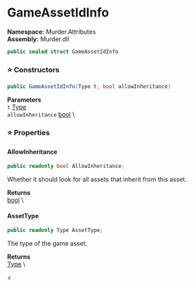 # GameAssetIdInfo

**Namespace:** Murder.Attributes \
**Assembly:** Murder.dll

```csharp
public sealed struct GameAssetIdInfo
```

### ⭐ Constructors
```csharp
public GameAssetIdInfo(Type t, bool allowInheritance)
```

**Parameters** \
`t` [Type](https://learn.microsoft.com/en-us/dotnet/api/System.Type?view=net-7.0) \
`allowInheritance` [bool](https://learn.microsoft.com/en-us/dotnet/api/System.Boolean?view=net-7.0) \

### ⭐ Properties
#### AllowInheritance
```csharp
public readonly bool AllowInheritance;
```

Whether it should look for all assets that inherit from this asset.

**Returns** \
[bool](https://learn.microsoft.com/en-us/dotnet/api/System.Boolean?view=net-7.0) \
#### AssetType
```csharp
public readonly Type AssetType;
```

The type of the game asset.

**Returns** \
[Type](https://learn.microsoft.com/en-us/dotnet/api/System.Type?view=net-7.0) \


⚡